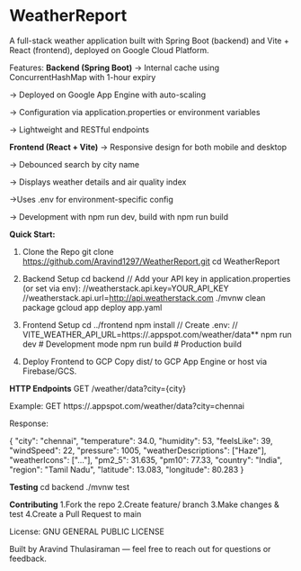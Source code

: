 # WeatherReport
A full-stack weather application built with Spring Boot (backend) and Vite + React (frontend), deployed on Google Cloud Platform.

Features:
**Backend (Spring Boot)**
-> Internal cache using ConcurrentHashMap with 1-hour expiry

-> Deployed on Google App Engine with auto-scaling

-> Configuration via application.properties or environment variables

-> Lightweight and RESTful endpoints

**Frontend (React + Vite)**
-> Responsive design for both mobile and desktop

-> Debounced search by city name

-> Displays weather details and air quality index

->Uses .env for environment-specific config

-> Development with npm run dev, build with npm run build


**Quick Start:**

1. Clone the Repo
   git clone https://github.com/Aravind1297/WeatherReport.git
   cd WeatherReport

2. Backend Setup
   cd backend
   // Add your API key in application.properties (or set via env):
   //weatherstack.api.key=YOUR_API_KEY
   //weatherstack.api.url=http://api.weatherstack.com
  ./mvnw clean package
  gcloud app deploy app.yaml

3. Frontend Setup
   cd ../frontend
  npm install
  // Create .env:
   // VITE_WEATHER_API_URL=https://<your-app-id>.appspot.com/weather/data**
  npm run dev         # Development mode
  npm run build       # Production build

4. Deploy Frontend to GCP
   Copy dist/ to GCP App Engine or host via Firebase/GCS.

**HTTP Endpoints**
GET /weather/data?city={city}

Example:
GET https://<your-app-id>.appspot.com/weather/data?city=chennai

Response:

{
  "city": "chennai",
  "temperature": 34.0,
  "humidity": 53,
  "feelsLike": 39,
  "windSpeed": 22,
  "pressure": 1005,
  "weatherDescriptions": ["Haze"],
  "weatherIcons": ["..."],
  "pm2_5": 31.635,
  "pm10": 77.33,
  "country": "India",
  "region": "Tamil Nadu",
  "latitude": 13.083,
  "longitude": 80.283
}

**Testing**
cd backend
./mvnw test


**Contributing**
1.Fork the repo
2.Create feature/<name> branch
3.Make changes & test
4.Create a Pull Request to main



License: GNU GENERAL PUBLIC LICENSE

Built by Aravind Thulasiraman — feel free to reach out for questions or feedback.
